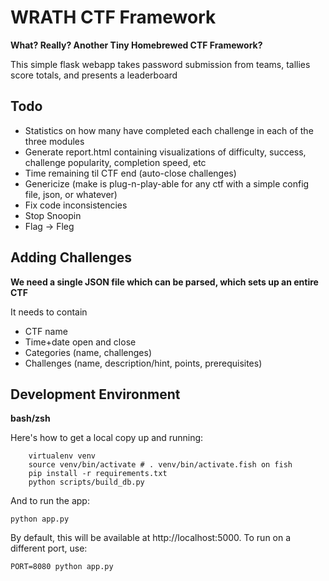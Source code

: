 WRATH CTF Framework
===================

**What? Really? Another Tiny Homebrewed CTF Framework?**

This simple flask webapp takes password submission from teams, tallies score totals, and presents a leaderboard

Todo
----
* Statistics on how many have completed each challenge in each of the three modules
* Generate report.html containing visualizations of difficulty, success, challenge popularity, completion speed, etc
* Time remaining til CTF end (auto-close challenges)
* Genericize (make is plug-n-play-able for any ctf with a simple config file, json, or whatever)
* Fix code inconsistencies
* Stop Snoopin
* Flag -> Fleg

Adding Challenges
-----------------

**We need a single JSON file which can be parsed, which sets up an entire CTF**

It needs to contain
* CTF name
* Time+date open and close
* Categories (name, challenges)
* Challenges (name, description/hint, points, prerequisites)

Development Environment
-----------------------

**bash/zsh**

Here's how to get a local copy up and running:

```
    virtualenv venv
    source venv/bin/activate # . venv/bin/activate.fish on fish
    pip install -r requirements.txt
    python scripts/build_db.py
```

And to run the app:

`python app.py`

By default, this will be available at http://localhost:5000. To run on a
different port, use:

`PORT=8080 python app.py`
